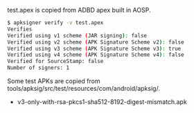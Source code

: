 test.apex is copied from ADBD apex built in AOSP.

```sh
$ apksigner verify -v test.apex
Verifies
Verified using v1 scheme (JAR signing): false
Verified using v2 scheme (APK Signature Scheme v2): false
Verified using v3 scheme (APK Signature Scheme v3): true
Verified using v4 scheme (APK Signature Scheme v4): false
Verified for SourceStamp: false
Number of signers: 1
```

Some test APKs are copied from tools/apksig/src/test/resources/com/android/apksig/.
- v3-only-with-rsa-pkcs1-sha512-8192-digest-mismatch.apk
